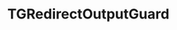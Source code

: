 <!-- TGRedirectOutputGuard.md --- 
;; 
;; Description: 
;; Author: Hongyi Wu(吴鸿毅)
;; Email: wuhongyi@qq.com 
;; Created: 六 9月 15 13:26:58 2018 (+0800)
;; Last-Updated: 六 9月 15 13:27:07 2018 (+0800)
;;           By: Hongyi Wu(吴鸿毅)
;;     Update #: 1
;; URL: http://wuhongyi.cn -->

# TGRedirectOutputGuard

<!-- TGRedirectOutputGuard.md ends here -->
